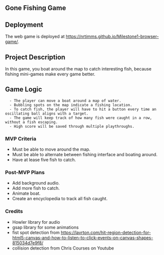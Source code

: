 ## Gone Fishing Game

## Deployment

The web game is deployed at <https://nrtimms.github.io/Milestone1-browser-game/>.


## Project Description

In this game, you boat around the map to catch interesting fish, because fishing mini-games make every game better.


## Game Logic

```
  - The player can move a boat around a map of water.
  - Bubbling spots on the map indicate a fishing location.
  - To catch fish, the player will have to hit a button every time an oscillating ball aligns with a target.
  - The game will keep track of how many fish were caught in a row, without a fish escaping.
  - High score will be saved through multiple playthroughs. 
```


### MVP Criteria

- Must be able to move around the map.
- Must be able to alternate between fishing interface and boating around.
- Have at lease five fish to catch.


### Post-MVP Plans

- Add background audio.
- Add more fish to catch.
- Animate boat.
- Create an encyclopedia to track all fish caught.


### Credits
- Howler library for audio
- gsap library for some animations
- fist spot detection from https://lavrton.com/hit-region-detection-for-html5-canvas-and-how-to-listen-to-click-events-on-canvas-shapes-815034d7e9f8/
- collision detection from Chris Courses on Youtube
